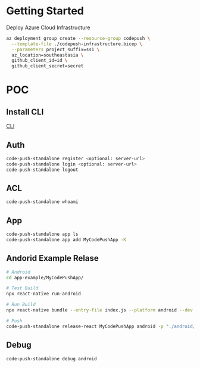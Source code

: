# Getting Started

Deploy Azure Cloud Infrastructure

```sh
az deployment group create --resource-group codepush \
  --template-file ./codepush-infrastructure.bicep \
  --parameters project_suffix=ss1 \
  az_location=southeastasia \
  github_client_id=id \
  github_client_secret=secret
```

# POC 

## Install CLI

[CLI](cli/README.md)

## Auth
```sh
code-push-standalone register <optional: server-url>
code-push-standalone login <optional: server-url>
code-push-standalone logout
```

## ACL

```sh
code-push-standalone whoami
```

## App

```sh
code-push-standalone app ls
code-push-standalone app add MyCodePushApp -K
```

## Andorid Example Relase

```sh
# Android
cd app-example/MyCodePushApp/

# Test Build
npx react-native run-android

# Run Build
npx react-native bundle --entry-file index.js --platform android --dev false --bundle-output android/app/src/main/assets/index.android.bundle --assets-dest android/app/src/main/res

# Push
code-push-standalone release-react MyCodePushApp android -p "./android/app/build.gradle"
```

## Debug

```sh
code-push-standalone debug android
```


